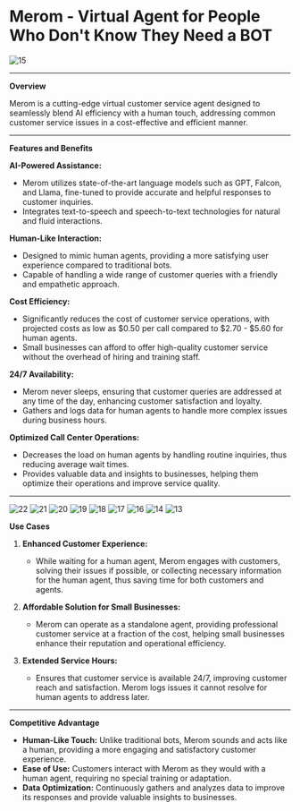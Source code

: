 # Merom - Virtual Agent for People Who Don't Know They Need a BOT

![15](https://github.com/user-attachments/assets/4ef527ec-e92b-4bc5-bad2-1ec2e97badba)

---

**Overview**

Merom is a cutting-edge virtual customer service agent designed to seamlessly blend AI efficiency with a human touch, addressing common customer service issues in a cost-effective and efficient manner. 

---

**Features and Benefits**

**AI-Powered Assistance:**
- Merom utilizes state-of-the-art language models such as GPT, Falcon, and Llama, fine-tuned to provide accurate and helpful responses to customer inquiries.
- Integrates text-to-speech and speech-to-text technologies for natural and fluid interactions.

**Human-Like Interaction:**
- Designed to mimic human agents, providing a more satisfying user experience compared to traditional bots.
- Capable of handling a wide range of customer queries with a friendly and empathetic approach.

**Cost Efficiency:**
- Significantly reduces the cost of customer service operations, with projected costs as low as $0.50 per call compared to $2.70 - $5.60 for human agents.
- Small businesses can afford to offer high-quality customer service without the overhead of hiring and training staff.

**24/7 Availability:**
- Merom never sleeps, ensuring that customer queries are addressed at any time of the day, enhancing customer satisfaction and loyalty.
- Gathers and logs data for human agents to handle more complex issues during business hours.

**Optimized Call Center Operations:**
- Decreases the load on human agents by handling routine inquiries, thus reducing average wait times.
- Provides valuable data and insights to businesses, helping them optimize their operations and improve service quality.

---


![22](https://github.com/user-attachments/assets/b129339c-3237-49f4-bb26-7f2d97316b30)
![21](https://github.com/user-attachments/assets/b3f25522-5e09-4c3e-8165-d7da4895a9ea)
![20](https://github.com/user-attachments/assets/6756f610-627f-40b7-aa56-9f5863170c71)
![19](https://github.com/user-attachments/assets/8a1e062a-d380-4ad1-9483-c0172e8b6a7e)
![18](https://github.com/user-attachments/assets/a75265df-9939-4295-b691-427d4a054588)
![17](https://github.com/user-attachments/assets/372895e1-fe1f-4412-8837-d39f11231c8c)
![16](https://github.com/user-attachments/assets/ff8c92b6-8379-46c7-92d1-c94d3780527a)
![14](https://github.com/user-attachments/assets/2a5ee4b4-3f60-4178-bc77-511ef642c6c2)
![13](https://github.com/user-attachments/assets/7c3d1fa2-e586-4dbf-bd57-2cd1968d8387)

**Use Cases**

1. **Enhanced Customer Experience:**
   - While waiting for a human agent, Merom engages with customers, solving their issues if possible, or collecting necessary information for the human agent, thus saving time for both customers and agents.

2. **Affordable Solution for Small Businesses:**
   - Merom can operate as a standalone agent, providing professional customer service at a fraction of the cost, helping small businesses enhance their reputation and operational efficiency.

3. **Extended Service Hours:**
   - Ensures that customer service is available 24/7, improving customer reach and satisfaction. Merom logs issues it cannot resolve for human agents to address later.

---

**Competitive Advantage**

- **Human-Like Touch:** Unlike traditional bots, Merom sounds and acts like a human, providing a more engaging and satisfactory customer experience.
- **Ease of Use:** Customers interact with Merom as they would with a human agent, requiring no special training or adaptation.
- **Data Optimization:** Continuously gathers and analyzes data to improve its responses and provide valuable insights to businesses.
